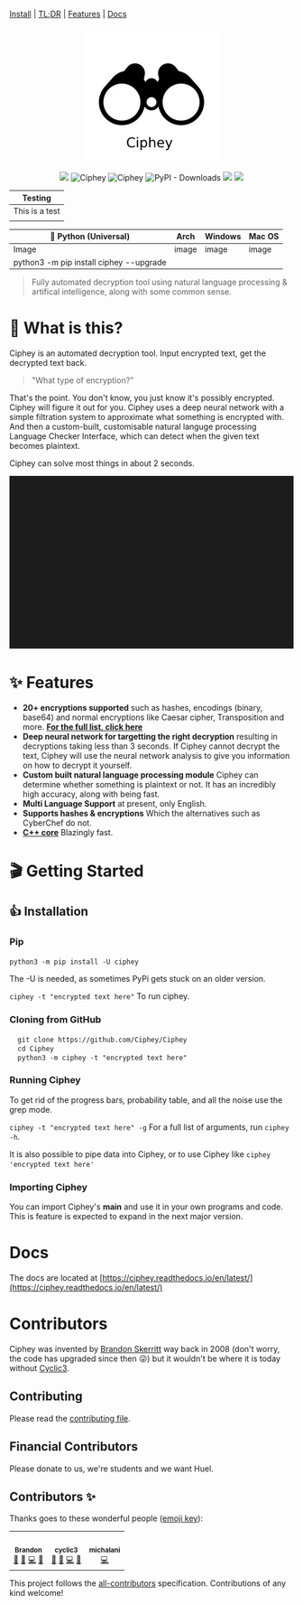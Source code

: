 [Install](https://github.com/Ciphey/Ciphey#Installation) | [TL;DR](https://github.com/Ciphey/Ciphey#what-is-this) | [Features](https://github.com/Ciphey/Ciphey#features) | [Docs](https://ciphey.readthedocs.io/en/latest/)
<p align="center">
  <img src="Pictures_for_README/binoculars.png" alt="Ciphey">
</p>


<p align="center">
<a href="https://pypi.org/project/ciphey/"><img src="https://img.shields.io/pypi/v/ciphey.svg"></a>
  <img src="https://img.shields.io/badge/License-MIT-yellow.svg" alt="Ciphey">
  <img src="https://github.com/brandonskerritt/Ciphey/workflows/Python%20application/badge.svg?branch=master" alt="Ciphey">
  <img alt="PyPI - Downloads" src="https://img.shields.io/pypi/dm/ciphey">
<img src="https://codecov.io/gh/ciphey/ciphey/branch/master/graph/badge.svg">
<a href="https://ciphey.readthedocs.io/"><img src="https://readthedocs.org/projects/ciphey/badge/"></a>
</p>

|        Testing |
|       -------- |
| This is a test |
|                |

| 🐍 Python (Universal) | Arch | Windows | Mac OS
| --------------------                    | ---- | ----- | ----
| Image | image | image | image
| python3 -m pip install ciphey --upgrade |

> Fully automated decryption tool using natural language processing & artifical intelligence, along with some common sense.

# 🤔 What is this?
Ciphey is an automated decryption tool. Input encrypted text, get the decrypted text back.
> "What type of encryption?"

That's the point. You don't know, you just know it's possibly encrypted. Ciphey will figure it out for you.
Ciphey uses a deep neural network with a simple filtration system to approximate what something is encrypted with. And then a custom-built, customisable natural languge processing Language Checker Interface, which can detect when the given text becomes plaintext.


Ciphey can solve most things in about 2 seconds.
<p align="center" href="https://asciinema.org/a/336257">
  <img src="Pictures_for_README/index.gif" alt="Ciphey demo">
</p>

# ✨ Features

- **20+ encryptions supported** such as hashes, encodings (binary, base64) and normal encryptions like Caesar cipher, Transposition and more. **[For the full list, click here](https://ciphey.readthedocs.io/en/latest/ciphers.html)**
- **Deep neural network for targetting the right decryption** resulting in decryptions taking less than 3 seconds. If Ciphey cannot decrypt the text, Ciphey will use the neural network analysis to give you information on how to decrypt it yourself.
- **Custom built natural language processing module** Ciphey can determine whether something is plaintext or not. It has an incredibly high accuracy, along with being fast.
- **Multi Language Support** at present, only English.
- **Supports hashes & encryptions** Which the alternatives such as CyberChef do not. 
- **[C++ core](https://github.com/Ciphey/CipheyCore)** Blazingly fast.


# 🎬 Getting Started
## 👍 Installation
### Pip
```python3 -m pip install -U ciphey```

The -U is needed, as sometimes PyPi gets stuck on an older version.

```ciphey -t "encrypted text here"```
To run ciphey.

### Cloning from GitHub

```
  git clone https://github.com/Ciphey/Ciphey
  cd Ciphey
  python3 -m ciphey -t "encrypted text here"
```
### Running Ciphey
To get rid of the progress bars, probability table, and all the noise use the grep mode.

```ciphey -t "encrypted text here" -g```
For a full list of arguments, run `ciphey -h`.

It is also possible to pipe data into Ciphey, or to use Ciphey like `ciphey 'encrypted text here'`
### Importing Ciphey
You can import Ciphey\'s __main__ and use it in your own programs and code.
This is feature is expected to expand in the next major version.
# Docs
The docs are located at [https://ciphey.readthedocs.io/en/latest/](https://ciphey.readthedocs.io/en/latest/)


# Contributors
Ciphey was invented by [Brandon Skerritt](https://github.com/brandonskerritt) way back in 2008 (don't worry, the code has upgraded since then 😜) but it wouldn't be where it is today without [Cyclic3](https://github.com/Cyclic3).
## Contributing
Please read the [contributing file](contributing.md).
## Financial Contributors
Please donate to us, we're students and we want Huel.

## Contributors ✨

Thanks goes to these wonderful people ([emoji key](https://allcontributors.org/docs/en/emoji-key)):

<!-- ALL-CONTRIBUTORS-LIST:START - Do not remove or modify this section -->
<!-- prettier-ignore-start -->
<!-- markdownlint-disable -->
<table>
  <tr>
    <td align="center"><a href="https://skerritt.blog"><img src="https://avatars3.githubusercontent.com/u/10378052?v=4" width="100px;" alt=""/><br /><sub><b>Brandon</b></sub></a><br /><a href="#design-brandonskerritt" title="Design">🎨</a> <a href="#maintenance-brandonskerritt" title="Maintenance">🚧</a> <a href="https://github.com/Ciphey/Ciphey/commits?author=brandonskerritt" title="Code">💻</a> <a href="#ideas-brandonskerritt" title="Ideas, Planning, & Feedback">🤔</a></td>
    <td align="center"><a href="https://github.com/Cyclic3"><img src="https://avatars1.githubusercontent.com/u/15613874?v=4" width="100px;" alt=""/><br /><sub><b>cyclic3</b></sub></a><br /><a href="#design-cyclic3" title="Design">🎨</a> <a href="#maintenance-cyclic3" title="Maintenance">🚧</a> <a href="https://github.com/Ciphey/Ciphey/commits?author=cyclic3" title="Code">💻</a> <a href="#ideas-cyclic3" title="Ideas, Planning, & Feedback">🤔</a></td>
    <td align="center"><a href="https://github.com/michalani"><img src="https://avatars0.githubusercontent.com/u/27767884?v=4" width="100px;" alt=""/><br /><sub><b>michalani</b></sub></a><br /><a href="https://github.com/Ciphey/Ciphey/commits?author=michalani" title="Code">💻</a></td>
  </tr>
</table>

<!-- markdownlint-enable -->
<!-- prettier-ignore-end -->
<!-- ALL-CONTRIBUTORS-LIST:END -->

This project follows the [all-contributors](https://github.com/all-contributors/all-contributors) specification. Contributions of any kind welcome!
